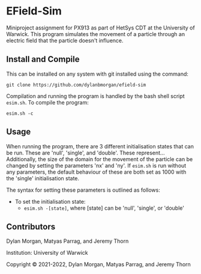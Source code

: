 # EField-Sim
Miniproject assignment for PX913 as part of HetSys CDT at the University of Warwick. This program simulates the movement of a particle through an electric field that the particle doesn't influence.

## Install and Compile 
This can be installed on any system with git installed using the command:

`git clone https://github.com/dylanbmorgan/efield-sim` 

Compilation and running the program is handled by the bash shell script `esim.sh`. To compile the program: 

`esim.sh -c`

## Usage
When running the program, there are 3 different initialisation states that can be run. These are 'null', 'single', and 'double'. These represent...
Additionally, the size of the domain for the movement of the particle can be changed by setting the parameters 'nx' and 'ny'. If `esim.sh` is run without any parameters, the default behaviour of these are both set as 1000 with the 'single' initialisation state.

The syntax for setting these parameters is outlined as follows: 

- To set the initialisation state:
    - `esim.sh -[state]`, where [state] can be 'null', 'single', or 'double'


## Contributors 
Dylan Morgan, Matyas Parrag, and Jeremy Thorn

Institution: University of Warwick 

Copyright © 2021-2022, Dylan Morgan, Matyas Parrag, and Jeremy Thorn
